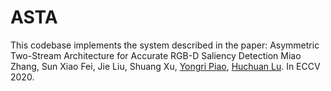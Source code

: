 # ASTA
This codebase implements the system described in the paper:
Asymmetric Two-Stream Architecture for Accurate RGB-D Saliency Detection
Miao Zhang, Sun Xiao Fei, Jie Liu, Shuang Xu, [Yongri Piao](http://ice.dlut.edu.cn/yrpiao/), [Huchuan Lu](http://ice.dlut.edu.cn/lu/publications.html).
In ECCV 2020.

